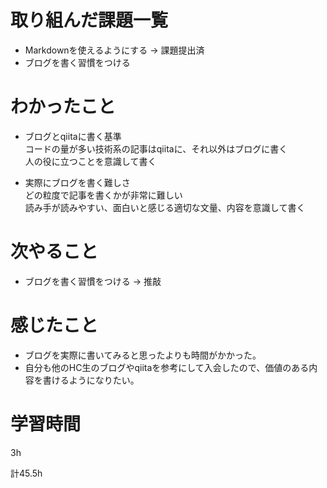 # 取り組んだ課題一覧
* Markdownを使えるようにする → 課題提出済
* ブログを書く習慣をつける
# わかったこと
* ブログとqiitaに書く基準  
コードの量が多い技術系の記事はqiitaに、それ以外はブログに書く  
人の役に立つことを意識して書く  

* 実際にブログを書く難しさ  
どの粒度で記事を書くかが非常に難しい  
読み手が読みやすい、面白いと感じる適切な文量、内容を意識して書く  
  
# 次やること
* ブログを書く習慣をつける → 推敲  
# 感じたこと
* ブログを実際に書いてみると思ったよりも時間がかかった。  
* 自分も他のHC生のブログやqiitaを参考にして入会したので、価値のある内容を書けるようになりたい。  
# 学習時間
3h

計45.5h

